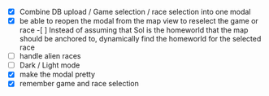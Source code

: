 - [x] Combine DB upload / Game selection / race selection into one modal
- [x] be able to reopen the modal from the map view to reselect the game or race -[ ] Instead of assuming that Sol is the homeworld that the map should be anchored to, dynamically find the homeworld for the selected race
- [ ] handle alien races
- [ ] Dark / Light mode
- [x] make the modal pretty
- [x] remember game and race selection
